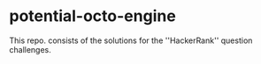 # potential-octo-engine
This repo. consists of the solutions for the ''HackerRank'' question challenges.
